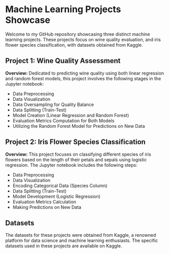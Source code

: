 # Machine Learning Projects Showcase
 
Welcome to my GitHub repository showcasing three distinct machine learning projects. These projects focus on wine quality evaluation, and iris flower species classification, with datasets obtained from Kaggle.
 
 
## Project 1: Wine Quality Assessment
 
**Overview:**
Dedicated to predicting wine quality using both linear regression and random forest models, this project involves the following stages in the Jupyter notebook:
- Data Preprocessing
- Data Visualization
- Data Oversampling for Quality Balance
- Data Splitting (Train-Test)
- Model Creation (Linear Regression and Random Forest)
- Evaluation Metrics Computation for Both Models
- Utilizing the Random Forest Model for Predictions on New Data
 
 
## Project 2: Iris Flower Species Classification
 
**Overview:**
This project focuses on classifying different species of iris flowers based on the length of their petals and sepals using logistic regression. The Jupyter notebook includes the following steps:
- Data Preprocessing
- Data Visualization
- Encoding Categorical Data (Species Column)
- Data Splitting (Train-Test)
- Model Development (Logistic Regression)
- Evaluation Metrics Calculation
- Making Predictions on New Data
 
 
## Datasets
 
The datasets for these projects were obtained from Kaggle, a renowned platform for data science and machine learning enthusiasts. The specific datasets used in these projects are available on Kaggle.

